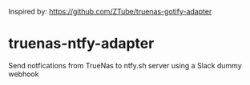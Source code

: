 Inspired by: https://github.com/ZTube/truenas-gotify-adapter

# truenas-ntfy-adapter
Send notfications from TrueNas to ntfy.sh server using a Slack dummy webhook

